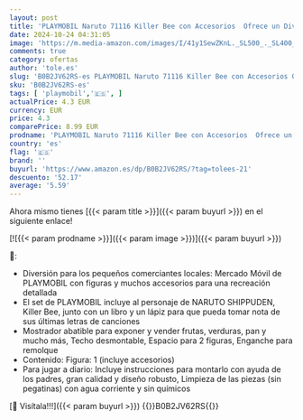 ```yaml
---
layout: post
title: 'PLAYMOBIL Naruto 71116 Killer Bee con Accesorios  Ofrece un Divertido y Creativo Juego para los Fans del Anime con Detalles Impresionantes y Accesorios auténticos  a Partir de 5 años'
date: 2024-10-24 04:31:05
image: 'https://m.media-amazon.com/images/I/41y1SewZKnL._SL500_._SL400_.jpg'
comments: true
category: ofertas
author: 'tole.es'
slug: 'B0B2JV62RS-es PLAYMOBIL Naruto 71116 Killer Bee con Accesorios Ofrece un...'
sku: 'B0B2JV62RS-es'
tags: [ 'playmobil','🇪🇸', ]
actualPrice: 4.3 EUR
currency: EUR
price: 4.3
comparePrice: 8.99 EUR
prodname: 'PLAYMOBIL Naruto 71116 Killer Bee con Accesorios  Ofrece un Divertido y Creativo Juego para los Fans del Anime con Detalles Impresionantes y Accesorios auténticos  a Partir de 5 años'
country: 'es'
flag: '🇪🇸'
brand: ''
buyurl: 'https://www.amazon.es/dp/B0B2JV62RS/?tag=tolees-21'
descuento: '52.17'
average: '5.59'
---
```


Ahora mismo tienes [{{< param title >}}]({{< param buyurl >}}) en el siguiente enlace!

[![{{< param prodname >}}]({{< param image >}})]({{< param buyurl >}})

🔎:

- Diversión para los pequeños comerciantes locales: Mercado Móvil de PLAYMOBIL con figuras y muchos accesorios para una recreación detallada
- El set de PLAYMOBIL incluye al personaje de NARUTO SHIPPUDEN, Killer Bee, junto con un libro y un lápiz para que pueda tomar nota de sus últimas letras de canciones
- Mostrador abatible para exponer y vender frutas, verduras, pan y mucho más, Techo desmontable, Espacio para 2 figuras, Enganche para remolque
- Contenido: Figura: 1 (incluye accesorios)
- Para jugar a diario: Incluye instrucciones para montarlo con ayuda de los padres, gran calidad y diseño robusto, Limpieza de las piezas (sin pegatinas) con agua corriente y sin químicos

[🛒 Visítala!!!]({{< param buyurl >}})
{{<world>}}B0B2JV62RS{{</world>}}
